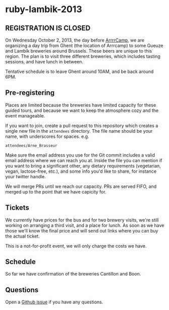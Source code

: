ruby-lambik-2013
================

## REGISTRATION IS CLOSED

On Wednesday October 2, 2013, the day before [ArrrrCamp](http://arrrrcamp.be), we are organizing a day trip from Ghent (the location of Arrrcamp) to some Gueuze and Lambik breweries around Brussels. These beers are unique to this region. The plan is to visit three different breweries, which includes tasting sessions, and have lunch in between.

Tentative schedule is to leave Ghent around 10AM, and be back around 6PM.

## Pre-registering

Places are limited because the breweries have limited capacity for these guided tours, and because we want to keep the atmosphere cozy and the event manageable. 

If you want to join, create a pull request to this repository which creates a single new file in the `attendees` directory. The file name should be your name, with underscores for spaces. e.g.

```
attendees/Arne_Brasseur
```

Make sure the email address you use for the Git commit includes a valid email address where we can reach you at. Inside the file you can mention if you want to bring a significant other, any dietary requirements (vegetarian, vegan, lactose-free, etc.), and some info you'd like to share, for instance your twitter handle.

We will merge PRs until we reach our capacity. PRs are served FIFO, and merged up to the point that we have capicity for.

## Tickets

We currently have prices for the bus and for two brewery visits, we're still working on arranging a third visit, and a place for lunch. As soon as we have those we'll know the final price and will send out links where you can buy the actual ticket.

This is a not-for-profit event, we will only charge the costs we have.

## Schedule

So far we have confirmation of the breweries Cantillon and Boon.

## Questions

Open a [Github issue](https://github.com/ruby-lambik/ruby-lambik-2013/issues) if you have any questions.
